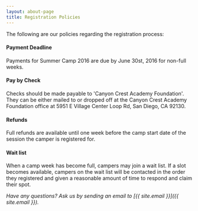 ```yaml
---
layout: about-page
title: Registration Policies
---
```

The following are our policies regarding the registration process:

#### Payment Deadline
Payments for Summer Camp 2016 are due by June 30st, 2016 for non-full weeks.

#### Pay by Check
Checks should be made payable to 'Canyon Crest Academy Foundation'.
They can be either mailed to or dropped off at the Canyon Crest Academy Foundation
office at 5951 E Village Center Loop Rd, San Diego, CA 92130.

#### Refunds
Full refunds are available until one week before the camp start date of the
session the camper is registered for.

#### Wait list
When a camp week has become full, campers may join a wait list. If a slot
becomes available, campers on the wait list will be contacted in the order they
registered and given a reasonable amount of time to respond and claim their spot.

*Have any questions? Ask us by sending an email to [{{ site.email }}]({{ site.email }}).*
